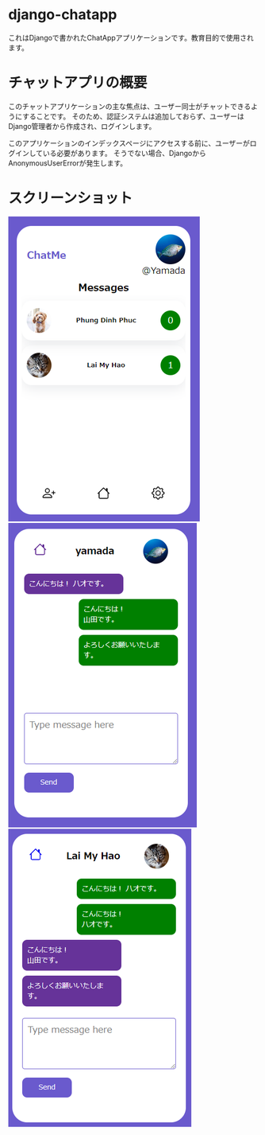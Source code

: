 # django-chatapp
これはDjangoで書かれたChatAppアプリケーションです。教育目的で使用されます。

# チャットアプリの概要
このチャットアプリケーションの主な焦点は、ユーザー同士がチャットできるようにすることです。
そのため、認証システムは追加しておらず、ユーザーはDjango管理者から作成され、ログインします。

このアプリケーションのインデックスページにアクセスする前に、ユーザーがログインしている必要があります。
そうでない場合、DjangoからAnonymousUserErrorが発生します。

# スクリーンショット
![メイン画面](screenshot/Screenshot_1.PNG "メイン画面")
![チャット画面　ユーザー1](screenshot/Screenshot_2.PNG "チャット画面　ユーザー1")
![チャット画面　ユーザー2](screenshot/Screenshot_3.PNG "チャット画面　ユーザー2")
